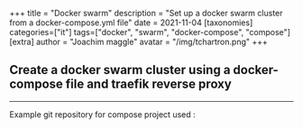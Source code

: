+++
title = "Docker swarm"
description = "Set up a docker swarm cluster from a docker-compose.yml file"
date = 2021-11-04
[taxonomies]
categories=["it"]
tags=["docker", "swarm", "docker-compose", "compose"]
[extra]
author = "Joachim maggle"
avatar = "/img/tchartron.png"
+++

## Create a docker swarm cluster using a docker-compose file and traefik reverse proxy

___

Example git repository for compose project used :



